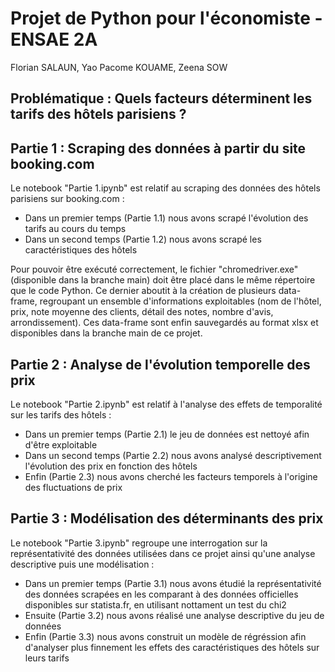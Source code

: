 # Projet de Python pour l'économiste - ENSAE 2A

Florian SALAUN, Yao Pacome KOUAME, Zeena SOW

## Problématique : Quels facteurs déterminent les tarifs des hôtels parisiens ? 

## Partie 1 : Scraping des données à partir du site booking.com

Le notebook "Partie 1.ipynb" est relatif au scraping des données des hôtels parisiens sur booking.com : 
- Dans un premier temps (Partie 1.1) nous avons scrapé l'évolution des tarifs au cours du temps 
- Dans un second temps (Partie 1.2) nous avons scrapé les caractéristiques des hôtels 

Pour pouvoir être exécuté correctement, le fichier "chromedriver.exe" (disponible dans la branche main) doit être placé dans le même répertoire que le code Python. 
Ce dernier aboutit à la création de plusieurs data-frame, regroupant un ensemble d'informations exploitables (nom de l'hôtel, prix, note moyenne des clients, détail des notes, nombre d'avis, arrondissement). Ces data-frame sont enfin sauvegardés au format xlsx et disponibles dans la branche main de ce projet. 

## Partie 2 : Analyse de l'évolution temporelle des prix

Le notebook "Partie 2.ipynb" est relatif à l'analyse des effets de temporalité sur les tarifs des hôtels : 
- Dans un premier temps (Partie 2.1) le jeu de données est nettoyé afin d'être exploitable 
- Dans un second temps (Partie 2.2) nous avons analysé descriptivement l'évolution des prix en fonction des hôtels
- Enfin (Partie 2.3) nous avons cherché les facteurs temporels à l'origine des fluctuations de prix

## Partie 3 :  Modélisation des déterminants des prix 

Le notebook "Partie 3.ipynb" regroupe une interrogation sur la représentativité des données utilisées dans ce projet ainsi qu'une analyse descriptive puis une modélisation : 
- Dans un premier temps (Partie 3.1) nous avons étudié la représentativité des données scrapées en les comparant à des données officielles disponibles sur statista.fr, en utilisant nottament un test du chi2
- Ensuite (Partie 3.2) nous avons réalisé une analyse descriptive du jeu de données
- Enfin (Partie 3.3) nous avons construit un modèle de régréssion afin d'analyser plus finnement les effets des caractéristiques des hôtels sur leurs tarifs 


